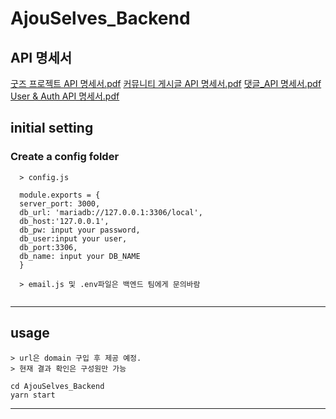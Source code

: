 # 

# AjouSelves_Backend

## API 명세서


[굿즈 프로젝트 API 명세서.pdf](https://drive.google.com/file/d/1DJyNPbUen_H8WehWUvjg0ChyNh03LHJW/view?usp=sharing)
[커뮤니티 게시글 API 명세서.pdf](https://drive.google.com/file/d/1-sO9aD8kMA-eY5Yekj3EPju4YxCT9cHc/view?usp=sharing)
[댓글_API 명세서.pdf](https://drive.google.com/file/d/1yqcUUEhEiQjXxWQK6CYZ8Nm8hnuTASNL/view?usp=sharing)
[User & Auth API 명세서.pdf](https://drive.google.com/file/d/1zNP6Vy5Sev_XSWi8pT7yAAIA7OwsdTdl/view?usp=sharing)


## initial setting


### Create a config folder
```
  > config.js
  
  module.exports = {
  server_port: 3000,
  db_url: 'mariadb://127.0.0.1:3306/local',
  db_host:'127.0.0.1',
  db_pw: input your password,
  db_user:input your user,
  db_port:3306,
  db_name: input your DB_NAME
  }
  
  > email.js 및 .env파일은 백엔드 팀에게 문의바람
 
```

---

## usage
```
> url은 domain 구입 후 제공 예정. 
> 현재 결과 확인은 구성원만 가능

cd AjouSelves_Backend
yarn start

```

---
